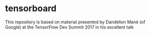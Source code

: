 # tensorboard
This repository is based on material presented by Dandelion Mané (of Google) at the TensorFlow Dev Summit 2017 in his excellent talk

